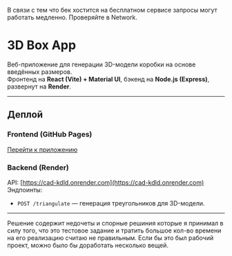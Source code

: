 В связи с тем что бек хостится на бесплатном сервисе запросы могут работать медленно. Проверяйте в Network.
# 3D Box App

Веб-приложение для генерации 3D-модели коробки на основе введённых размеров.  
Фронтенд на **React (Vite) + Material UI**, бэкенд на **Node.js (Express)**, развернут на **Render**.

---

## Деплой
### **Frontend (GitHub Pages)**
[Перейти к приложению](https://semenabramov.github.io/CAD/)

### **Backend (Render)**
API: [https://cad-kdld.onrender.com](https://cad-kdld.onrender.com)  
Эндпоинты:
- `POST /triangulate` — генерация треугольников для 3D-модели.

---

Решение содержит недочеты и спорные решиния которые я принимал в силу того, что это тестовое задание и тратить большое кол-во времени на его реализацию считаю не правильным. Если бы это был рабочий проект, можно было бы доработать несколько вещей.

